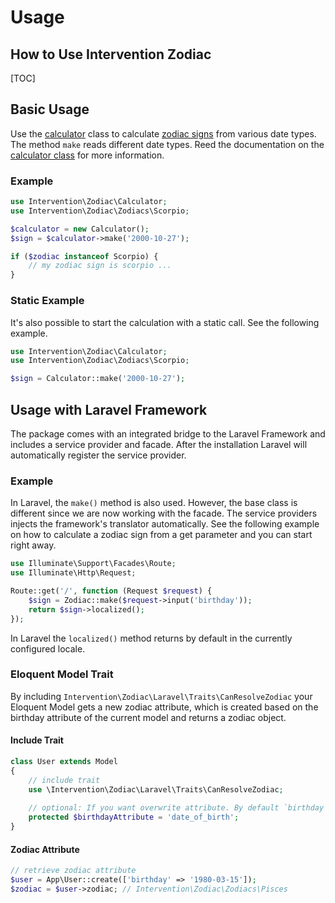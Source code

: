 # Usage
## How to Use Intervention Zodiac

[TOC]

## Basic Usage

Use the [calculator](/v3/api/calculator) class to calculate [zodiac signs](/v3/api/zodiac) from various date types. The method `make` reads different date types. Reed the documentation on the [calculator class](/v2/api/calculator) for more information. 

### Example

```php
use Intervention\Zodiac\Calculator;
use Intervention\Zodiac\Zodiacs\Scorpio;

$calculator = new Calculator();
$sign = $calculator->make('2000-10-27');

if ($zodiac instanceof Scorpio) {
    // my zodiac sign is scorpio ...
}
```

### Static Example

It's also possible to start the calculation with a static call. See the following example.

```php
use Intervention\Zodiac\Calculator;
use Intervention\Zodiac\Zodiacs\Scorpio;

$sign = Calculator::make('2000-10-27');
```

## Usage with Laravel Framework

The package comes with an integrated bridge to the Laravel Framework and includes a service provider and facade. After the installation Laravel will automatically register the service provider.

### Example

In Laravel, the `make()` method is also used. However, the base class is different since we are now working with the facade. The service providers injects the framework's translator automatically. See the following example on how to calculate a zodiac sign from a get parameter and you can start right away.

```php
use Illuminate\Support\Facades\Route;
use Illuminate\Http\Request;

Route::get('/', function (Request $request) {
    $sign = Zodiac::make($request->input('birthday'));
    return $sign->localized();
});
```

In Laravel the `localized()` method returns by default in the currently configured locale.

### Eloquent Model Trait

By including `Intervention\Zodiac\Laravel\Traits\CanResolveZodiac` your Eloquent Model gets a new zodiac attribute, which is created based on the birthday attribute of the current model and returns a zodiac object.

#### Include Trait

```php
class User extends Model
{
    // include trait
    use \Intervention\Zodiac\Laravel\Traits\CanResolveZodiac;
    
    // optional: If you want overwrite attribute. By default `birthday`
    protected $birthdayAttribute = 'date_of_birth';
}
```

#### Zodiac Attribute

```php
// retrieve zodiac attribute
$user = App\User::create(['birthday' => '1980-03-15']);
$zodiac = $user->zodiac; // Intervention\Zodiac\Zodiacs\Pisces
```
